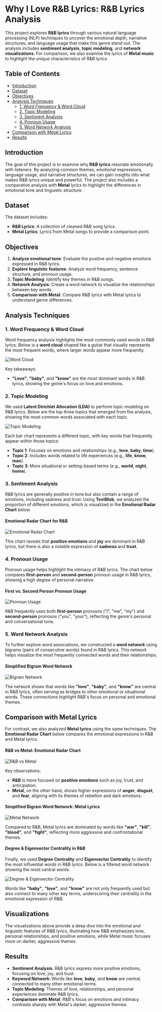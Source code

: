 # Why I Love R&B Lyrics: R&B Lyrics Analysis


This project explores **R&B lyrics** through various natural language processing (NLP) techniques to uncover the emotional depth, narrative structures, and language usage that make this genre stand out. The analysis includes **sentiment analysis**, **topic modeling**, and **network visualizations**. For comparison, we also examine the lyrics of **Metal music** to highlight the unique characteristics of R&B lyrics.

## Table of Contents
- [Introduction](#introduction)
- [Dataset](#dataset)
- [Objectives](#objectives)
- [Analysis Techniques](#analysis-techniques)
  - [1. Word Frequency & Word Cloud](#1-word-frequency--word-cloud)
  - [2. Topic Modeling](#2-topic-modeling)
  - [3. Sentiment Analysis](#3-sentiment-analysis)
  - [4. Pronoun Usage](#4-pronoun-usage)
  - [5. Word Network Analysis](#5-word-network-analysis)
- [Comparison with Metal Lyrics](#comparison-with-metal-lyrics)
- [Results](#results)

## Introduction
The goal of this project is to examine why **R&B lyrics** resonate emotionally with listeners. By analyzing common themes, emotional expressions, language usage, and narrative structures, we can gain insights into what makes R&B lyrics unique and powerful. The project also includes a comparative analysis with **Metal** lyrics to highlight the differences in emotional tone and linguistic structure.

## Dataset
The dataset includes:
- **R&B Lyrics**: A collection of cleaned R&B song lyrics.
- **Metal Lyrics**: Lyrics from Metal songs to provide a comparison point.

## Objectives
1. **Analyze emotional tone**: Evaluate the positive and negative emotions expressed in R&B lyrics.
2. **Explore linguistic features**: Analyze word frequency, sentence structure, and pronoun usage.
3. **Topic Modeling**: Identify key themes in R&B songs.
4. **Network Analysis**: Create a word network to visualize the relationships between key words.
5. **Comparison with Metal**: Compare R&B lyrics with Metal lyrics to understand genre differences.

## Analysis Techniques

### 1. Word Frequency & Word Cloud
Word frequency analysis highlights the most commonly used words in R&B lyrics. Below is a **word cloud** shaped like a guitar that visually represents the most frequent words, where larger words appear more frequently.

![Word Cloud](fig1.png)

Key takeaways:
- **"Love"**, **"baby"**, and **"know"** are the most dominant words in R&B lyrics, showing the genre's focus on love and emotions.

### 2. Topic Modeling
We used **Latent Dirichlet Allocation (LDA)** to perform topic modeling on R&B lyrics. Below are the top three topics that emerged from the analysis, showing the most common words associated with each topic.

![Topic Modeling](fig2.png)

Each bar chart represents a different topic, with key words that frequently appear within those topics:
- **Topic 1**: Focuses on emotions and relationships (e.g., **love**, **baby**, **time**).
- **Topic 2**: Includes words related to life experiences (e.g., **life**, **know**, **man**).
- **Topic 3**: More situational or setting-based terms (e.g., **world**, **night**, **home**).

### 3. Sentiment Analysis
R&B lyrics are generally positive in tone but also contain a range of emotions, including sadness and trust. Using **TextBlob**, we analyzed the proportion of different emotions, which is visualized in the **Emotional Radar Chart** below.

#### Emotional Radar Chart for R&B

![Emotional Radar Chart](fig3.png)

This chart reveals that **positive emotions** and **joy** are dominant in R&B lyrics, but there is also a notable expression of **sadness** and **trust**.

### 4. Pronoun Usage
Pronoun usage helps highlight the intimacy of R&B lyrics. The chart below compares **first-person** and **second-person** pronoun usage in R&B lyrics, showing a high degree of personal narrative. 

#### First vs. Second Person Pronoun Usage

![Pronoun Usage](fig6.png)

R&B frequently uses both **first-person** pronouns ("I", "me", "my") and **second-person** pronouns ("you", "your"), reflecting the genre's personal and conversational tone.

### 5. Word Network Analysis
To further explore word associations, we constructed a **word network** using bigrams (pairs of consecutive words) found in R&B lyrics. This network helps visualize the most frequently connected words and their relationships.

#### Simplified Bigram Word Network

![Bigram Network](fig7.png)

The network shows that words like **"love"**, **"baby"**, and **"know"** are central in R&B lyrics, often serving as bridges to other emotional or situational words. These connections highlight R&B's focus on personal and emotional themes.

## Comparison with Metal Lyrics
For contrast, we also analyzed **Metal lyrics** using the same techniques. The **Emotional Radar Chart** below compares the emotional expressions in R&B and Metal lyrics.

#### R&B vs Metal: Emotional Radar Chart

![R&B vs Metal](fig4.png)

Key observations:
- **R&B** is more focused on **positive emotions** such as joy, trust, and anticipation.
- **Metal**, on the other hand, shows higher expressions of **anger**, **disgust**, and **fear**, aligning with its themes of rebellion and dark emotions.

#### Simplified Bigram Word Network: Metal Lyrics

![Metal Network](fig8.png)

Compared to R&B, Metal lyrics are dominated by words like **"war"**, **"kill"**, **"blood"**, and **"fight"**, reflecting more aggressive and confrontational themes.

#### Degree & Eigenvector Centrality in R&B

Finally, we used **Degree Centrality** and **Eigenvector Centrality** to identify the most influential words in R&B lyrics. Below is a filtered word network showing the most central words.

![Degree & Eigenvector Centrality](fig9.png)

Words like **"baby"**, **"love"**, and **"know"** are not only frequently used but also connect to many other key terms, underscoring their centrality in the emotional expression of R&B.

## Visualizations
The visualizations above provide a deep dive into the emotional and linguistic features of R&B lyrics, illustrating how R&B emphasizes love, personal relationships, and positive emotions, while Metal music focuses more on darker, aggressive themes.

## Results
- **Sentiment Analysis**: R&B lyrics express more positive emotions, focusing on love, joy, and trust.
- **Keyword Network**: Words like **love**, **baby**, and **know** are central, connected to many other emotional terms.
- **Topic Modeling**: Themes of love, relationships, and personal experiences dominate R&B lyrics.
- **Comparison with Metal**: R&B's focus on emotions and intimacy contrasts sharply with Metal's darker, aggressive themes.


